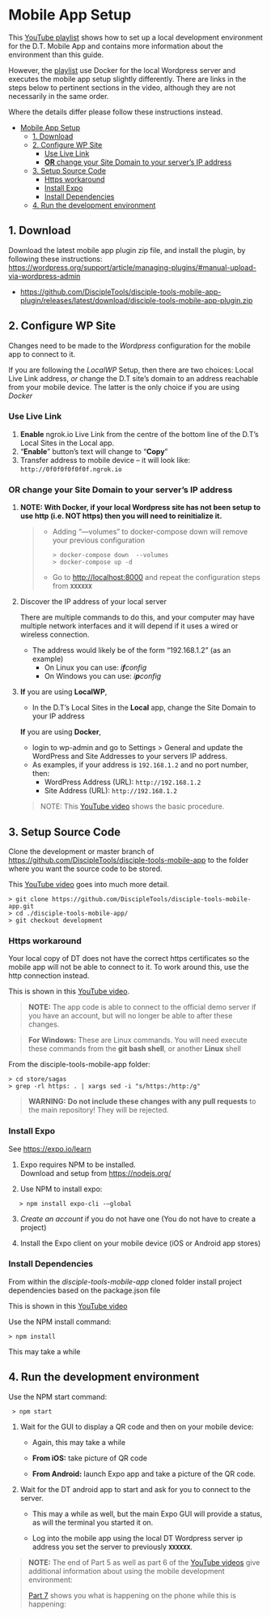 # Mobile App Setup

[playlist]: https://www.youtube.com/playlist?list=PLNZnizaetELN6_2k3_iRxBhJuyavhqawE

This [YouTube playlist][playlist] shows how to set up a local development environment for the D.T. Mobile App and contains more information about the environment than this guide.

However, the [playlist] use Docker for the local Wordpress server and executes the mobile app setup slightly differently.  There are links in the steps below to pertinent sections in the video, although they are not necessarily in the same order.

Where the details differ please follow these instructions instead.
- [Mobile App Setup](#mobile-app-setup)
  - [1. Download](#1-download)
  - [2. Configure WP Site](#2-configure-wp-site)
    - [Use Live Link](#use-live-link)
    - [**OR** change your Site Domain to your server’s IP address](#or-change-your-site-domain-to-your-servers-ip-address)
  - [3. Setup Source Code](#3-setup-source-code)
    - [Https workaround](#https-workaround)
    - [Install Expo](#install-expo)
    - [Install Dependencies](#install-dependencies)
  - [4. Run the development environment](#4-run-the-development-environment)
  

## 1. Download

Download the latest mobile app plugin zip file, and install the plugin, by following these instructions: <https://wordpress.org/support/article/managing-plugins/#manual-upload-via-wordpress-admin>

- <https://github.com/DiscipleTools/disciple-tools-mobile-app-plugin/releases/latest/download/disciple-tools-mobile-app-plugin.zip>

## 2. Configure WP Site

Changes need to be made to the *Wordpress* configuration for the mobile app to connect to it.

If you are following the *LocalWP* Setup, then there are two choices: Local Live Link address, *or* change the D.T site’s domain to an address reachable from your mobile device.  The latter is the only choice if you are using *Docker*

### Use Live Link

1. **Enable** ngrok.io Live Link from the centre of the bottom line of the D.T’s Local Sites in the Local app.
1. “**Enable**” button’s text will change to “**Copy**”
1. Transfer address to mobile device – it will look like: `http://0f0f0f0f0f0f.ngrok.io`

### **OR** change your Site Domain to your server’s IP address

1. **NOTE: With Docker, if your local Wordpress site has not been setup to use http (i.e. NOT https) then you will need to reinitialize it.**

    >- Adding “—volumes” to docker-compose down will remove your previous configuration
    >
    >   ```shell
    >   > docker-compose down  --volumes
    >   > docker-compose up -d
    >   ```
    >
    >- Go to <http://localhost:8000> and repeat the configuration steps from **``XXXXXX``**

1. Discover the IP address of your local server

   There are multiple commands to do this, and your computer may have multiple network interfaces and it will depend if it uses a wired or wireless connection.  

   - The address would likely be of the form “192.168.1.2” (as an example)
     - On Linux you can use:   *i**f**config*
     - On Windows you can use: *i**p**config*

1. **If** you are using **LocalWP**,
   - In the D.T’s Local Sites in the **Local** app, change the Site Domain to your IP address

   **If** you are using **Docker**,
   - login to wp-admin and go to  Settings > General and update the WordPress and Site Addresses to your servers IP address.  
   - As examples, if your address is `192.168.1.2` and no port number, then:
      - WordPress Address (URL):   `http://192.168.1.2`  
      - Site Address (URL):        `http://192.168.1.2`

    > NOTE: This [YouTube video](https://www.youtube.com/watch?v=1KJEOY5J3Sw&list=PLNZnizaetELN6_2k3_iRxBhJuyavhqawE&index=5&t=6m12s) shows the basic procedure.

## 3. Setup Source Code

Clone the development or master branch of <https://github.com/DiscipleTools/disciple-tools-mobile-app> to the folder where you want the source code to be stored.

This [YouTube video](https://www.youtube.com/watch?v=gdeJHI19F7A&list=PLNZnizaetELN6_2k3_iRxBhJuyavhqawE&index=4&t=2m35) goes into much more detail.

```shell
> git clone https://github.com/DiscipleTools/disciple-tools-mobile-app.git
> cd ./disciple-tools-mobile-app/
> git checkout development
```

### Https workaround

Your local copy of DT does not have the correct https certificates so the mobile app will not be able to connect to it.  To work around this, use the http connection instead.

This is shown in this [YouTube video](https://www.youtube.com/watch?v=gdeJHI19F7A&list=PLNZnizaetELN6_2k3_iRxBhJuyavhqawE&index=4&t=9m24s).

> **NOTE:** The app code is able to connect to the official demo server if you have an account, but will no longer be able to after these changes.

> **For Windows:** These are Linux commands. You will need execute these commands from the **git bash shell**, or another **Linux** shell

From the disciple-tools-mobile-app folder:

```shell
> cd store/sagas
> grep -rl https: . | xargs sed -i "s/https:/http:/g"
```

> **WARNING:** **Do not include these changes with any pull requests** to the main repository!  They will be rejected.

### Install Expo

See <https://expo.io/learn>

1. Expo requires NPM to be installed.  
   Download and setup from <https://nodejs.org/>

1. Use NPM to install expo:

```shell
   > npm install expo-cli -–global
```

3. *Create an account* if you do not have one (You do not have to create a project)

1. Install the Expo client on your mobile device (iOS or Android app stores)

### Install Dependencies

From within the *disciple-tools-mobile-app* cloned folder install project dependencies based on the package.json file

This is shown in this [YouTube video](https://www.youtube.com/watch?v=gdeJHI19F7A&list=PLNZnizaetELN6_2k3_iRxBhJuyavhqawE&index=4&t=5m53s)

Use the NPM install command:

   ```shell
   > npm install
   ```

This may take a while

## 4. Run the development environment
Use the NPM start command:
   ```shell
    > npm start
   ```

1. Wait for the GUI to display a QR code and then on your mobile device:

   - Again, this may take a while

   - **From iOS:** take picture of QR code

   - **From Android:** launch Expo app and take a picture of the QR code.

2. Wait for the DT android app to start and ask for you to connect to the server.

   - This may a while as well, but the main Expo GUI will provide a status, as will the terminal you started it on.

   - Log into the mobile app using the local DT Wordpress server ip address you set the server to previously **``XXXXXX``**.

> **NOTE:** The end of Part 5 as well as part 6 of the [YouTube videos](https://www.youtube.com/watch?v=1KJEOY5J3Sw&list=PLNZnizaetELN6_2k3_iRxBhJuyavhqawE&index=5&t=8m6s) give additional information about using the mobile development environment:
>
> [Part 7](https://www.youtube.com/watch?v=eM2zxplCaOE&list=PLNZnizaetELN6_2k3_iRxBhJuyavhqawE&index=7) shows you what is happening on the phone while this is happening:
